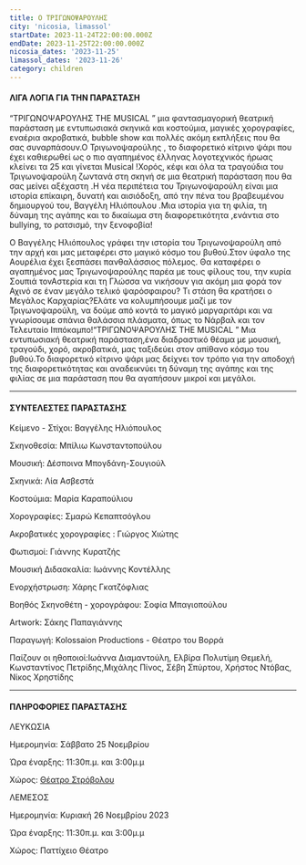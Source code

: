 ```yaml
---
title: Ο ΤΡΙΓΩΝΟΨΑΡΟΥΛΗΣ
city: 'nicosia, limassol'
startDate: 2023-11-24T22:00:00.000Z
endDate: 2023-11-25T22:00:00.000Z
nicosia_dates: '2023-11-25'
limassol_dates: '2023-11-26'
category: children
---
```


#### ΛΙΓΑ ΛΟΓΙΑ ΓΙΑ ΤΗΝ ΠΑΡΑΣΤΑΣΗ

“ΤΡΙΓΩΝΟΨΑΡΟΥΛΗΣ THE MUSICAL	” μια φαντασμαγορική θεατρική παράσταση	με εντυπωσιακά σκηνικά και κοστούμια, μαγικές χορογραφίες, εναέρια ακροβατικά, bubble show και πολλές ακόμη εκπλήξεις	που θα σας συναρπάσουν.Ο Τριγωνοψαρούλης	, το διαφορετικό κίτρινο ψάρι που	έχει καθιερωθεί ως	ο πιο αγαπημένος έλληνας λογοτεχνικός ήρωας	κλείνει τα 25 και	γίνεται Musical !Χορός, κέφι και	όλα τα τραγούδια του Τριγωνοψαρούλη ζωντανά στη σκηνή	σε μια θεατρική παράσταση	που θα σας μείνει αξέχαστη	.Η νέα περιπέτεια του	Τριγωνοψαρούλη	είναι μια ιστορία επίκαιρη, δυνατή και αισιόδοξη, από την πένα του	βραβευμένου	δημιουργού του,	Βαγγέλη Ηλιόπουλου	.Μια ιστορία για τη φιλία,	τη δύναμη της αγάπης και το δικαίωμα στη διαφορετικότητα	,ενάντια στο bullying, το ρατσισμό, την ξενοφοβία!

​Ο Βαγγέλης Ηλιόπουλος γράφει την ιστορία του Τριγωνοψαρούλη από την αρχή και μας μεταφέρει στο μαγικό κόσμο του βυθού.Στον ύφαλο της Αουρέλια έχει ξεσπάσει πανθαλάσσιος πόλεμος. Θα καταφέρει ο αγαπημένος μας Τριγωνοψαρούλης παρέα με τους φίλους του, την κυρία Σουπιά τονΑστερία και τη Γλώσσα να νικήσουν για ακόμη μια φορά τον Αχινό σε έναν μεγάλο τελικό ψαρόσφαιρου? Τι στάση θα κρατήσει ο Μεγάλος Καρχαρίας?Ελάτε να κολυμπήσουμε μαζί με τον Τριγωνοψαρούλη,	να δούμε από κοντά το μαγικό μαργαριτάρι και να γνωρίσουμε σπάνια θαλάσσια πλάσματα, όπως το Νάρβαλ και τον Τελευταίο Ιππόκαμπο!“ΤΡΙΓΩΝΟΨΑΡΟΥΛΗΣ	THE MUSICAL	” Μια εντυπωσιακή θεατρική παράσταση,ένα διαδραστικό θέαμα με μουσική, τραγούδι, χορό, ακροβατικά, μας ταξιδεύει στον απίθανο κόσμο του βυθού.Το διαφορετικό	κίτρινο ψάρι μας δείχνει τον τρόπο για την αποδοχή	της διαφορετικότητας	και αναδεικνύει	τη δύναμη της αγάπης και της φιλίας σε μια παράσταση που θα αγαπήσουν μικροί και μεγάλοι.

***

#### ΣΥΝΤΕΛΕΣΤΕΣ ΠΑΡΑΣΤΑΣΗΣ

Κείμενο - Στίχοι:	Βαγγέλης Ηλιόπουλος

Σκηνοθεσία:	Μπίλιω Κωνσταντοπούλου

Μουσική:	Δέσποινα Μπογδάνη-Σουγιούλ

Σκηνικά: Λία Ασβεστά

Κοστούμια:	Μαρία Καραπούλιου

Χορογραφίες:	Σμαρώ Κεπαπτσόγλου

Ακροβατικές χορογραφίες	: Γιώργος Χιώτης

Φωτισμοί:	Γιάννης Κυρατζής

Μουσική Διδασκαλία:	Ιωάννης Κοντέλλης

Ενορχήστρωση:	Χάρης Γκατζόφλιας

Βοηθός Σκηνοθέτη - χορογράφου:	Σοφία Μπαγιοπούλου

Artwork: Σάκης Παπαγιάννης

Παραγωγή:	Kolossaion Productions - Θέατρο του Βορρά

Παίζουν οι ηθοποιοί:Ιωάννα Διαμαντούλη, Ελβίρα Πολυτίμη Θεμελή, Κωνσταντίνος Πετρίδης,Μιχάλης Πίνος, Σέβη Σπύρτου, Χρήστος Ντόβας, Νίκος Χρηστίδης

***

#### ΠΛΗΡΟΦΟΡΙΕΣ ΠΑΡΑΣΤΑΣΗΣ

ΛΕΥΚΩΣΙΑ

Ημερομηνία: Σάββατο 25 Νοεμβρίου 

Ώρα έναρξης: 11:30π.μ. και 3:00μ.μ

Χώρος: [Θέατρο Στρόβολου	](https://www.google.com/maps/place/%CE%94%CE%B7%CE%BC%CE%BF%CF%84%CE%B9%CE%BA%CF%8C+%CE%98%CE%AD%CE%B1%CF%84%CF%81%CE%BF+%CE%A3%CF%84%CF%81%CE%BF%CE%B2%CF%8C%CE%BB%CE%BF%CF%85/@35.143943,33.3406531,17z/data=!3m1!4b1!4m6!3m5!1s0x14de1a215477c475:0xca7690acc6cdd49c!8m2!3d35.143943!4d33.343228!16s%2Fg%2F11b6gk_x97?entry=ttu)

ΛΕΜΕΣΟΣ

Ημερομηνία: Κυριακή 26 Νοεμβρίου 2023

Ώρα έναρξης: 11:30π.μ. και 3:00μ.μ

Χώρος: Παττίχειο Θέατρο&#x9;
